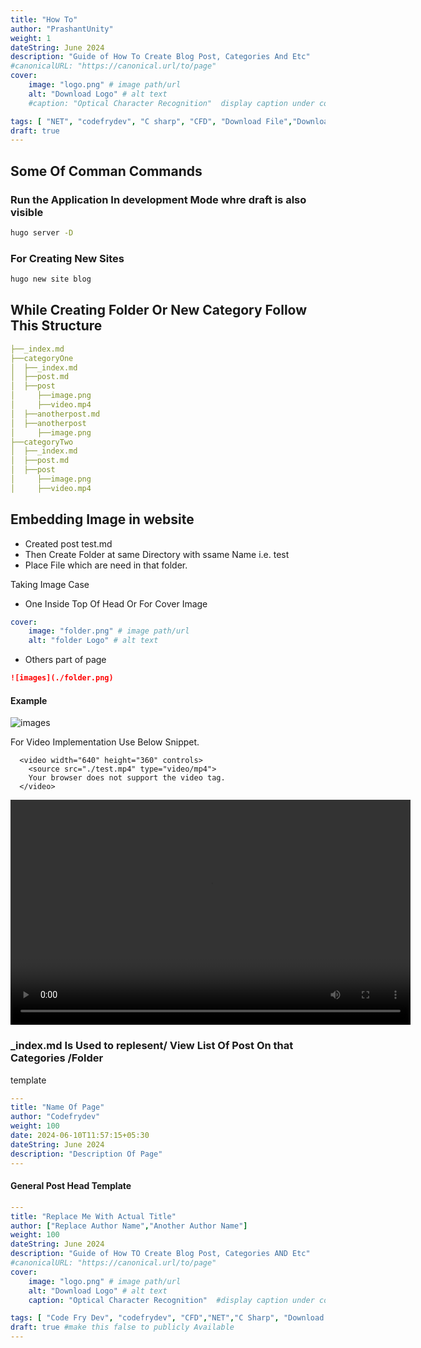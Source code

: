 ```yaml
---
title: "How To"
author: "PrashantUnity"
weight: 1
dateString: June 2024  
description: "Guide of How To Create Blog Post, Categories And Etc"
#canonicalURL: "https://canonical.url/to/page"
cover:
    image: "logo.png" # image path/url
    alt: "Download Logo" # alt text
    #caption: "Optical Character Recognition"  display caption under cover 

tags: [ "NET", "codefrydev", "C sharp", "CFD", "Download File","Downloader","httpclient"]
draft: true
---
```

## Some Of Comman Commands

### Run the Application In development Mode whre draft is also visible

```sh
hugo server -D
```

### For Creating New Sites
```sh
hugo new site blog
```

## While Creating Folder Or New Category Follow This Structure
```yaml
├──_index.md 
├──categoryOne
│  ├──_index.md
│  ├──post.md
│  ├──post
│     ├──image.png
│     ├──video.mp4
│  ├──anotherpost.md
│  ├──anotherpost
│     ├──image.png
├──categoryTwo
│  ├──_index.md
│  ├──post.md
│  ├──post
│     ├──image.png
│     ├──video.mp4 
```

## Embedding Image in website

- Created post test.md
- Then Create Folder at same Directory with ssame Name i.e. test
- Place File which are need in that folder.

Taking Image Case 
- One Inside Top Of Head Or For Cover Image 

```yaml
cover:
    image: "folder.png" # image path/url
    alt: "folder Logo" # alt text
```
- Others part of page

```md
![images](./folder.png)
```
#### Example
![images](./folder.png)

For Video Implementation Use Below Snippet.
```
  <video width="640" height="360" controls>
    <source src="./test.mp4" type="video/mp4">
    Your browser does not support the video tag.
  </video>
```
<video width="640" height="360" controls>
  <source src="./test.mp4" type="video/mp4">
  Your browser does not support the video tag.
</video>

### _index.md Is Used to replesent/ View List Of Post On that Categories /Folder
template
```yaml
---
title: "Name Of Page"
author: "Codefrydev"
weight: 100
date: 2024-06-10T11:57:15+05:30
dateString: June 2024
description: "Description Of Page" 
---
```

#### General Post Head Template

```yaml
---
title: "Replace Me With Actual Title"
author: ["Replace Author Name","Another Author Name"]
weight: 100
dateString: June 2024  
description: "Guide of How TO Create Blog Post, Categories AND Etc"
#canonicalURL: "https://canonical.url/to/page"
cover:
    image: "logo.png" # image path/url
    alt: "Download Logo" # alt text
    caption: "Optical Character Recognition"  #display caption under cover 

tags: [ "Code Fry Dev", "codefrydev", "CFD","NET","C Sharp", "Download File","Downloader","httpclient"]
draft: true #make this false to publicly Available
---
```
